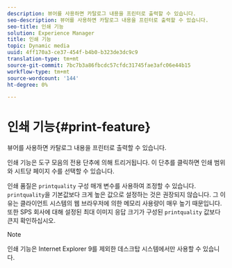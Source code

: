 ```yaml
---
description: 뷰어를 사용하면 카탈로그 내용을 프린터로 출력할 수 있습니다.
seo-description: 뷰어를 사용하면 카탈로그 내용을 프린터로 출력할 수 있습니다.
seo-title: 인쇄 기능
solution: Experience Manager
title: 인쇄 기능
topic: Dynamic media
uuid: 4ff170a3-ce37-454f-b4b0-b323de3dc9c9
translation-type: tm+mt
source-git-commit: 7bc7b3a86fbcdc57cfdc31745fae3afc06e44b15
workflow-type: tm+mt
source-wordcount: '144'
ht-degree: 0%

---
```



# 인쇄 기능{#print-feature}

뷰어를 사용하면 카탈로그 내용을 프린터로 출력할 수 있습니다.

인쇄 기능은 도구 모음의 전용 단추에 의해 트리거됩니다. 이 단추를 클릭하면 인쇄 범위와 시트당 페이지 수를 선택할 수 있습니다.

인쇄 품질은 `printquality` 구성 매개 변수를 사용하여 조정할 수 있습니다. `printquality`을 기본값보다 크게 높은 값으로 설정하는 것은 권장되지 않습니다. 그 이유는 클라이언트 시스템의 웹 브라우저에 의한 메모리 사용량이 매우 높기 때문입니다. 또한 SPS 회사에 대해 설정된 최대 이미지 응답 크기가 구성된 `printquality` 값보다 큰지 확인하십시오.

>[!NOTE]
>
>인쇄 기능은 Internet Explorer 9를 제외한 데스크탑 시스템에서만 사용할 수 있습니다.

